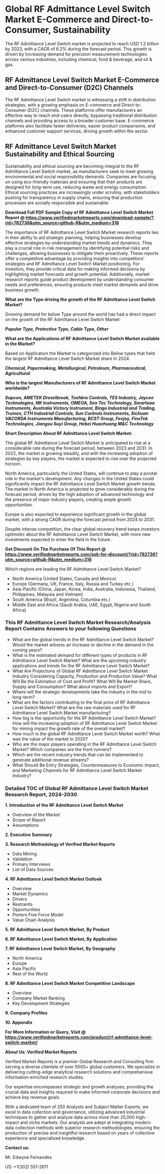 <h1>Global RF Admittance Level Switch Market E-Commerce and Direct-to-Consumer, Sustainability</h1><p class=""><p>The RF Admittance Level Switch market is projected to reach USD 1.2 billion by 2023, with a CAGR of 6.2% during the forecast period. This growth is driven by increasing demand for precision measurement technologies across various industries, including chemical, food & beverage, and oil & gas.</p><h2>RF Admittance Level Switch Market E-Commerce and Direct-to-Consumer (D2C) Channels</h2><p>The RF Admittance Level Switch market is witnessing a shift in distribution strategies, with a growing emphasis on E-commerce and Direct-to-Consumer (D2C) channels. These platforms offer manufacturers an effective way to reach end-users directly, bypassing traditional distribution channels and providing access to a broader customer base. E-commerce platforms also facilitate faster deliveries, easier product comparisons, and enhanced customer support services, driving growth within the sector.</p><h2>RF Admittance Level Switch Market Sustainability and Ethical Sourcing</h2><p>Sustainability and ethical sourcing are becoming integral to the RF Admittance Level Switch market, as manufacturers seek to meet growing environmental and social responsibility demands. Companies are focusing on using eco-friendly materials and ensuring that their products are designed for long-term use, reducing waste and energy consumption. Ethical sourcing practices are increasingly under scrutiny, with stakeholders pushing for transparency in supply chains, ensuring that production processes are socially responsible and sustainable.</p></p><p class=""><strong>Download Full PDF Sample Copy of RF Admittance Level Switch Market Report @ <a href="https://www.verifiedmarketreports.com/download-sample/?rid=782736&utm_source=github-R&utm_medium=316" target="_blank">https://www.verifiedmarketreports.com/download-sample/?rid=782736&utm_source=github-R&utm_medium=316</a></strong></p><p>The importance of&nbsp;RF Admittance Level Switch Market research reports lies in their ability to aid strategic planning, helping businesses develop effective strategies by understanding market trends and dynamics. They play a crucial role in risk management by identifying potential risks and challenges, allowing businesses to mitigate them proactively. These reports offer a competitive advantage by providing insights into competitors' strategies and RF Admittance Level Switch Market positioning. For investors, they provide critical data for making informed decisions by highlighting market forecasts and growth potential. Additionally, market research reports guide product development by understanding consumer needs and preferences, ensuring products meet market demands and drive business growth.</p><p><strong>What are the&nbsp;Type driving the growth of the RF Admittance Level Switch Market?</strong></p><p id="" class="">Growing demand for below Type around the world has had a direct impact on the growth of the RF Admittance Level Switch Market:</p><p class=""><em><strong>Popular Type, Protective Type, Cable Type, Other</strong></em></p><p class=""><strong>What are the&nbsp;Applications&nbsp;of RF Admittance Level Switch Market available in the Market?</strong></p><p id="" class="">Based on Application the Market is categorized into Below types that held the largest RF Admittance Level Switch Market share In 2024.</p><p class=""><em><strong>Chemical, Papermaking, Metallurgical, Petroleum, Pharmaceutical, Agricultural</strong></em></p><p class=""><strong>Who is the largest Manufacturers of RF Admittance Level Switch Market worldwide?</strong></p><p><em><strong>Sapcon, AMETEK Drexelbrook, Toshbro Controls, TES Industry, Jaycee Technologies, NK Instruments, OMEGA, Sen Tec Technology, Smartsaa Instruments, Australia Victory Instrument, Bingo Industrial and Trading, Trumen, CTH Industrial Controls, Sun Controls Instruments, Sichuan VACORDA Instruments Manufacturing, BCST Group, Feejoy, FineTek Technologies, Jiangsu Suyi Group, Hebei Huachuang M&C Technology</strong></em></p><p id="" class=""><strong>Short Description About RF Admittance Level Switch Market:</strong></p><p>The global RF Admittance Level Switch Market is anticipated to rise at a considerable rate during the forecast period, between 2023 and 2031. In 2022, the market is growing steadily, and with the increasing adoption of strategies by key players, the market is expected to rise over the projected horizon.</p><p>North America, particularly the United States, will continue to play a pivotal role in the market's development. Any changes in the United States could significantly impact the RF Admittance Level Switch Market growth trends. The market in North America is projected to grow considerably during the forecast period, driven by the high adoption of advanced technology and the presence of major industry players, creating ample growth opportunities.</p><p>Europe is also expected to experience significant growth in the global market, with a strong CAGR during the forecast period from 2024 to 2031.</p><p>Despite intense competition, the clear global recovery trend keeps investors optimistic about the RF Admittance Level Switch Market, with more new investments expected to enter the field in the future.</p><p id="" class=""><strong>Get Discount On The Purchase Of This Report @ <a href="https://www.verifiedmarketreports.com/ask-for-discount/?rid=782736?utm_source=github-R&utm_medium=316" target="_blank">https://www.verifiedmarketreports.com/ask-for-discount/?rid=782736?utm_source=github-R&utm_medium=316</a></strong></p><p class="">Which regions are leading the RF Admittance Level Switch Market?</p><ul><li>North America (United States, Canada and Mexico)</li><li>Europe (Germany, UK, France, Italy, Russia and Turkey etc.)</li><li>Asia-Pacific (China, Japan, Korea, India, Australia, Indonesia, Thailand, Philippines, Malaysia and Vietnam)</li><li>South America (Brazil, Argentina, Columbia etc.)</li><li>Middle East and Africa (Saudi Arabia, UAE, Egypt, Nigeria and South Africa)</li></ul><h3 id="" class="">This RF Admittance Level Switch Market Research/Analysis Report Contains Answers to your following Questions</h3><ul><li>What are the global trends in the RF Admittance Level Switch Market? Would the market witness an increase or decline in the demand in the coming years?</li><li>What is the estimated demand for different types of products in RF Admittance Level Switch Market? What are the upcoming industry applications and trends for the RF Admittance Level Switch Market?</li><li>What Are Projections of Global RF Admittance Level Switch Market Industry Considering Capacity, Production and Production Value? What Will Be the Estimation of Cost and Profit? What Will Be Market Share, Supply and Consumption? What about imports and Export?</li><li>Where will the strategic developments take the industry in the mid to long-term?</li><li>What are the factors contributing to the final price of RF Admittance Level Switch Market? What are the raw materials used for RF Admittance Level Switch Market manufacturing?</li><li>How big is the opportunity for the RF Admittance Level Switch Market? How will the increasing adoption of RF Admittance Level Switch Market for mining impact the growth rate of the overall market?</li><li>How much is the global RF Admittance Level Switch Market worth? What was the value of the market In 2020?</li><li>Who are the major players operating in the RF Admittance Level Switch Market? Which companies are the front runners?</li><li>Which are the recent industry trends that can be implemented to generate additional revenue streams?</li><li>What Should Be Entry Strategies, Countermeasures to Economic Impact, and Marketing Channels for RF Admittance Level Switch Market Industry?</li></ul><h3 id="" class="">Detailed TOC of Global RF Admittance Level Switch Market Research Report, 2024-2030</h3><p id="" class=""><strong>1. Introduction of the RF Admittance Level Switch Market</strong></p><ul><li>Overview of the Market</li><li>Scope of Report</li><li>Assumptions</li></ul><p id="" class=""><strong>2. Executive Summary</strong></p><p id="" class=""><strong>3. Research Methodology of Verified Market Reports</strong></p><ul><li>Data Mining</li><li>Validation</li><li>Primary Interviews</li><li>List of Data Sources</li></ul><p id="" class=""><strong>4. RF Admittance Level Switch Market Outlook</strong></p><ul><li>Overview</li><li>Market Dynamics</li><li>Drivers</li><li>Restraints</li><li>Opportunities</li><li>Porters Five Force Model</li><li>Value Chain Analysis</li></ul><p id="" class=""><strong>5. RF Admittance Level Switch Market, By Product</strong></p><p id="" class=""><strong>6. RF Admittance Level Switch Market, By Application</strong></p><p id="" class=""><strong>7. RF Admittance Level Switch Market, By Geography</strong></p><ul><li>North America</li><li>Europe</li><li>Asia Pacific</li><li>Rest of the World</li></ul><p id="" class=""><strong>8. RF Admittance Level Switch Market Competitive Landscape</strong></p><ul><li>Overview</li><li>Company Market Ranking</li><li>Key Development Strategies</li></ul><p id="" class=""><strong>9. Company Profiles</strong></p><p id="" class=""><strong>10. Appendix</strong></p><p id="" class=""><strong>For More Information or Query, Visit @ <a href="https://www.verifiedmarketreports.com/product/rf-admittance-level-switch-market/" target="_blank">https://www.verifiedmarketreports.com/product/rf-admittance-level-switch-market/</a></strong></p><p id="" class=""><strong>About Us: Verified Market Reports</strong></p><p id="" class="">Verified Market Reports is a premier Global Research and Consulting firm serving a diverse clientele of over 5000+ global customers. We specialize in delivering cutting-edge analytical research solutions and comprehensive information-enriched research studies.</p><p id="" class="">Our expertise encompasses strategic and growth analyses, providing the crucial data and insights required to make informed corporate decisions and achieve key revenue goals.</p><p id="" class="">With a dedicated team of 250 Analysts and Subject Matter Experts, we excel in data collection and governance, utilizing advanced industrial techniques to gather and analyze data across more than 25,000 high-impact and niche markets. Our analysts are adept at integrating modern data collection methods with superior research methodologies, ensuring the production of precise and insightful research based on years of collective experience and specialized knowledge.</p><p id="" class=""><strong>Contact us:</strong></p><p id="" class="">Mr. Edwyne Fernandes</p><p id="" class="">US: +1(302) 551-2611</p>